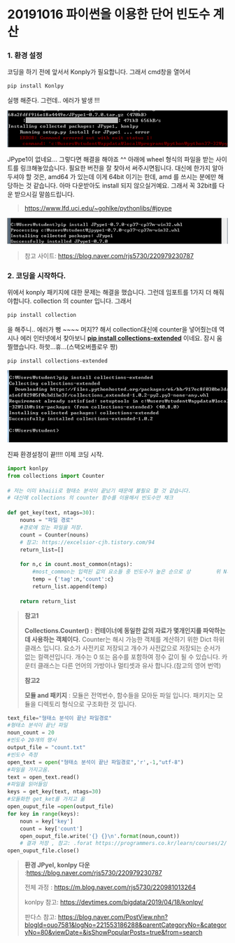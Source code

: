 # 20191016 파이썬을 이용한 단어 빈도수 계산 



### 1. 환경 설정



코딩을 하기 전에 앞서서 Konply가 필요합니다.  그래서 cmd창을 열어서 

```r
pip install Konlpy
```

실행 해준다. 그런데.. 에러가 발생 !!!



![1571222678953](asset/1571222678953.png)



JPype1이 없네요... 그렇다면 해결을 해야죠 ^^ 아래에 wheel 형식의 파일을 받는 사이트를 링크해놓았습니다. 필요한 버전을 잘 찾아서 써주시면됩니다. 대신에 한가지 알아두셔야 할 것은, amd64 가 있는데 이게 64bit 이기는  한데, amd 를 쓰시는 분에만 해당하는 것 같습니다. 아마 다운받아도 install 되지 않으실거예요. 그래서 꼭 32bit를 다운 받으시길 말씀드립니다.

> https://www.lfd.uci.edu/~gohlke/pythonlibs/#jpype

![1571222651917](asset/1571222651917.png)



> 참고 사이트: https://blog.naver.com/rjs5730/220979230787



### 2. 코딩을 시작하다.

 위에서 konply  패키지에 대한 문제는 해결을 했습니다. 그런데 임포트를 1가지 더 해줘야합니다.  collection 의 counter 입니다. 그래서 

```cmd
pip install collection 
```

을 해주니.. 에러가 뻥 ~~~~ 머지?? 해서 collection대신에 counter을 넣어줬는데 역시나 에러  인터넷에서 찾아보니  **<u>pip install collections-extended</u>** 이네요. 잠시 움찔했습니다. 하핫...휴...(스택오버플로우 짱)

```
pip install collections-extended
```



![1571223330125](asset/1571223330125.png)



진짜 환경설정이 끝!!!! 이제 코딩 시작.



```python
import konlpy
from collections import Counter

# 저는 이미 khaiii로 형태소 분석이 끝났기 때문에 불필요 할 것 같습니다.
# 대신에 collections 의 counter 함수를 이용해서 빈도수만 채크

def get_key(text, ntags=30):
    nouns = "파일 경로"
    #경로에 있는 파일을 저장.
    count = Counter(nouns)
    # 참고: https://excelsior-cjh.tistory.com/94
    return_list=[]
    
    for n,c in count.most_common(ntags):
        #most_common는 입력된 값의 요소들 중 빈도수가 높은 순으로 상		위 N개를 리스트 안의 튜플 형태로 반환합니다. N을 넣어주지 않으		 면 요소 전체를 [('값',개수)] 형태로 반환합니다.
        temp = {'tag':n,'count':c}
        return_list.append(temp)

    return return_list
```



>  **참고1**
>
> **Collections.Counter() :** **컨테이너에 동일한 값의 자료가 몇개인지를 파악하는데 사용하는 객체이다.**  Counter는 해시 가능한 객체를 계산하기 위한 Dict 하위 클래스 입니다. 요소가 사전키로 저장되고 개수가 사전값으로 저장되는 순서가 없는 컬랙션입니다. 개수는 0 또는 음수를 포함하여 정수 값이 될 수 있습니다. 카운터 클래스는 다른 언어의 가방이나 멀티셋과 유사 합니다.(참고의 영어 번역)
>
> **참고2**
>
> **모듈 and 패키지** : 모듈은 전역번수, 함수들을 모아둔 파일 입니다. 패키지는 모듈을 디렉토리 형식으로 구조화한 것 입니다.



```python
text_file="형태소 분석이 끝난 파일경로"
#형태소 분석이 끝난 파일
noun_count = 20
#빈도수 20개의 명사
output_file = "count.txt"
#빈도수 측정
open_text = open("형태소 분석이 끝난 파일경로",'r',-1,"utf-8")
#파일을 가지고옴.
text = open_text.read()
#파일을 읽어들임
keys = get_key(text, ntags=30)
#모듈화한 get_ket를 가지고 옮
open_ouput_file =open(output_file)
for key in range(keys):
    noun = key['key']
    count = key['count']
    open_ouput_file.write('{} {}\n'.format(noun,count))
    # 결과 저장 , 참고: .forat https://programmers.co.kr/learn/courses/2/lessons/63 
open_ouput_file.close()
```





>**환경 JPyel, konlpy 다운** :https://blog.naver.com/rjs5730/220979230787
>
>전체 과정 :  https://m.blog.naver.com/rjs5730/220981013264
>
>konlpy 참고: https://devtimes.com/bigdata/2019/04/18/konlpy/
>
>판다스 참고: https://blog.naver.com/PostView.nhn?blogId=ouo7581&logNo=221553186288&parentCategoryNo=&categoryNo=80&viewDate=&isShowPopularPosts=true&from=search



